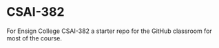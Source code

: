 # CSAI-382
For Ensign College CSAI-382 a starter repo for the GitHub classroom for most of the course.
